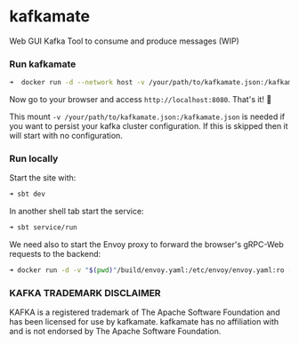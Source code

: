 # kafkamate

Web GUI Kafka Tool to consume and produce messages (WIP)

### Run kafkamate
```bash
➜  docker run -d --network host -v /your/path/to/kafkamate.json:/kafkamate.json csofronia/kafkamate:latest
```
Now go to your browser and access `http://localhost:8080`. That's it! :rocket:

This mount `-v /your/path/to/kafkamate.json:/kafkamate.json` is needed if you want to persist your kafka cluster configuration.
If this is skipped then it will start with no configuration. 

### Run locally
Start the site with:
```bash
➜ sbt dev
``` 

In another shell tab start the service:
```bash
➜ sbt service/run
```

We need also to start the Envoy proxy to forward the browser's gRPC-Web requests to the backend:
```bash
➜ docker run -d -v "$(pwd)"/build/envoy.yaml:/etc/envoy/envoy.yaml:ro --network host envoyproxy/envoy:v1.15.0
```



### KAFKA TRADEMARK DISCLAIMER
KAFKA is a registered trademark of The Apache Software Foundation and
has been licensed for use by kafkamate. kafkamate has no
affiliation with and is not endorsed by The Apache Software Foundation.
